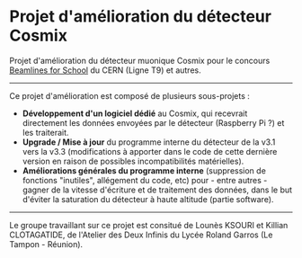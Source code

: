 # Projet d'amélioration du détecteur Cosmix
Projet d'amélioration du détecteur muonique Cosmix pour le concours [Beamlines for School](http://beamline-for-schools.web.cern.ch) du CERN (Ligne T9) et autres.

---

Ce projet d'amélioration est composé de plusieurs sous-projets :
  - **Développement d'un logiciel dédié** au Cosmix, qui recevrait directement les données envoyées par le détecteur (Raspberry Pi ?) et les traiterait.
  - **Upgrade / Mise à jour** du programme interne du détecteur de la v3.1 vers la v3.3 (modifications à apporter dans le code de cette dernière version en raison de possibles incompatibilités matérielles).
  - **Améliorations générales du programme interne** (suppression de fonctions "inutiles", allégement du code, etc) pour - entre autres - gagner de la vitesse d'écriture et de traitement des données, dans le but d'éviter la saturation du détecteur à haute altitude (partie software).

---

Le groupe travaillant sur ce projet est consitué de Lounès KSOURI et Killian CLOTAGATIDE, de l'Atelier des Deux Infinis du Lycée Roland Garros (Le Tampon - Réunion).
